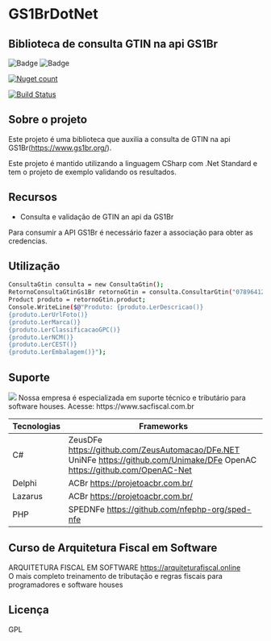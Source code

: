 # GS1BrDotNet
## Biblioteca de consulta GTIN na api GS1Br

![Badge](https://img.shields.io/static/v1?label=csharp&message=language&color=blue&style=for-the-badge&logo=csharp)
![Badge](https://img.shields.io/static/v1?label=.net6&message=framework&color=blue&style=for-the-badge&logo=.net)

[![Nuget count](https://img.shields.io/nuget/v/gs1brdotnet)](https://www.nuget.org/packages/Gs1BrDotNet/2022.8.1)

[![Build Status](https://travis-ci.org/joemccann/dillinger.svg?branch=master)](https://travis-ci.org/joemccann/dillinger)

## Sobre o projeto 
  Este projeto é uma biblioteca que auxilia a consulta de GTIN na api GS1Br(https://www.gs1br.org/).

Este projeto é mantido utilizando a linguagem CSharp com .Net Standard e tem o projeto de exemplo validando os resultados. 

## Recursos

- Consulta e validação de GTIN an api da GS1Br

Para consumir a API GS1Br é necessário fazer a associação para obter as credencias.

## Utilização
```sh
ConsultaGtin consulta = new ConsultaGtin();
RetornoConsultaGtinGs1Br retornoGtin = consulta.ConsultarGtin("07896412802546", retorno);
Product produto = retornoGtin.product;
Console.WriteLine($@"Produto: {produto.LerDescricao()}
{produto.LerUrlFoto()}
{produto.LerMarca()}
{produto.LerClassificacaoGPC()}
{produto.LerNCM()}
{produto.LerCEST()}
{produto.LerEmbalagem()}");
```

## Suporte
<img src="https://www.sacfiscal.com.br/biosac64.png">
Nossa empresa é especializada em suporte técnico e tributário para software houses.
Acesse: https://www.sacfiscal.com.br

| Tecnologias | Frameworks |
| ------ | ------ |
| C# | ZeusDFe <https://github.com/ZeusAutomacao/DFe.NET> UniNFe <https://github.com/Unimake/DFe> OpenAC <https://github.com/OpenAC-Net> |
| Delphi | ACBr <https://projetoacbr.com.br/> |
| Lazarus | ACBr <https://projetoacbr.com.br/> |
| PHP | SPEDNFe <https://github.com/nfephp-org/sped-nfe> |


## Curso de Arquitetura Fiscal em Software
ARQUITETURA FISCAL EM SOFTWARE <https://arquiteturafiscal.online>
<br>O mais completo treinamento de tributação e regras fiscais para programadores e software houses

## Licença

GPL
